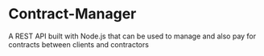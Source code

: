 # Contract-Manager
A REST API built with Node.js that can be used to manage and also pay for contracts between clients and contractors
